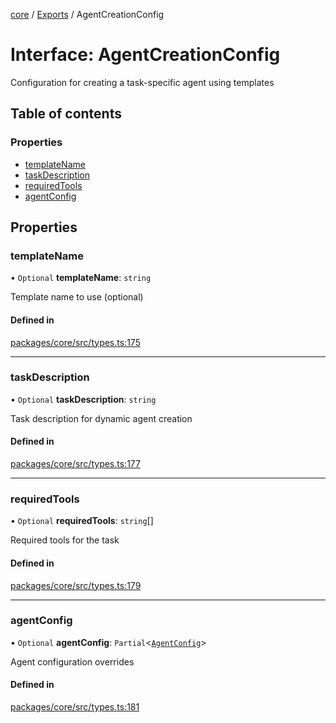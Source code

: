 <!-- 
 ⚠️  AUTO-GENERATED FILE - DO NOT EDIT MANUALLY
 This file is automatically generated by scripts/docs-generator.js
 To make changes, edit the source TypeScript files or update the generator script
-->

[core](../../) / [Exports](../modules) / AgentCreationConfig

# Interface: AgentCreationConfig

Configuration for creating a task-specific agent using templates

## Table of contents

### Properties

- [templateName](AgentCreationConfig#templatename)
- [taskDescription](AgentCreationConfig#taskdescription)
- [requiredTools](AgentCreationConfig#requiredtools)
- [agentConfig](AgentCreationConfig#agentconfig)

## Properties

### templateName

• `Optional` **templateName**: `string`

Template name to use (optional)

#### Defined in

[packages/core/src/types.ts:175](https://github.com/woojubb/robota/blob/0afecc12922d97d2c8ac7599fd937e359f3be1c5/packages/core/src/types.ts#L175)

___

### taskDescription

• `Optional` **taskDescription**: `string`

Task description for dynamic agent creation

#### Defined in

[packages/core/src/types.ts:177](https://github.com/woojubb/robota/blob/0afecc12922d97d2c8ac7599fd937e359f3be1c5/packages/core/src/types.ts#L177)

___

### requiredTools

• `Optional` **requiredTools**: `string`[]

Required tools for the task

#### Defined in

[packages/core/src/types.ts:179](https://github.com/woojubb/robota/blob/0afecc12922d97d2c8ac7599fd937e359f3be1c5/packages/core/src/types.ts#L179)

___

### agentConfig

• `Optional` **agentConfig**: `Partial`\<[`AgentConfig`](AgentConfig)\>

Agent configuration overrides

#### Defined in

[packages/core/src/types.ts:181](https://github.com/woojubb/robota/blob/0afecc12922d97d2c8ac7599fd937e359f3be1c5/packages/core/src/types.ts#L181)
